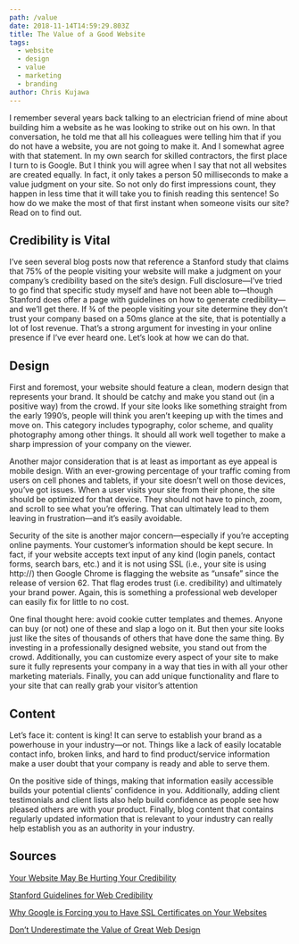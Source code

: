 ```yaml
---
path: /value
date: 2018-11-14T14:59:29.803Z
title: The Value of a Good Website
tags:
  - website
  - design
  - value
  - marketing
  - branding
author: Chris Kujawa
---
```

I remember several years back talking to an electrician friend of mine about building him a website as he was looking to strike out on his own. In that conversation, he told me that all his colleagues were telling him that if you do not have a website, you are not going to make it. And I somewhat agree with that statement. In my own search for skilled contractors, the first place I turn to is Google. But I think you will agree when I say that not all websites are created equally. In fact, it only takes a person 50 milliseconds to make a value judgment on your site. So not only do first impressions count, they happen in less time that it will take you to finish reading this sentence!  So how do we make the most of that first instant when someone visits our site? Read on to find out.



## Credibility is Vital

I’ve seen several blog posts now that reference a Stanford study that claims that 75% of the people visiting your website will make a judgment on your company’s credibility based on the site’s design. Full disclosure—I’ve tried to go find that specific study myself and have not been able to—though Stanford does offer a page with guidelines on how to generate credibility—and we’ll get there. If ¾ of the people visiting your site determine they don’t trust your company based on a 50ms glance at the site, that is potentially a lot of lost revenue. That’s a strong argument for investing in your online presence if I’ve ever heard one. Let’s look at how we can do that.



## Design

First and foremost, your website should feature a clean, modern design that represents your brand. It should be catchy and make you stand out (in a positive way) from the crowd. If your site looks like something straight from the early 1990’s, people will think you aren’t keeping up with the times and move on. This category includes typography, color scheme, and quality photography among other things. It should all work well together to make a sharp impression of your company on the viewer.

Another major consideration that is at least as important as eye appeal is mobile design. With an ever-growing percentage of your traffic coming from users on cell phones and tablets, if your site doesn’t well on those devices, you’ve got issues. When a user visits your site from their phone, the site should be optimized for that device. They should not have to pinch, zoom, and scroll to see what you’re offering. That can ultimately lead to them leaving in frustration—and it’s easily avoidable.

Security of the site is another major concern—especially if you’re accepting online payments. Your customer’s information should be kept secure. In fact, if your website accepts text input of any kind (login panels, contact forms, search bars, etc.) and it is not using SSL (i.e., your site is using http://) then Google Chrome is flagging the website as “unsafe” since the release of version 62. That flag erodes trust (i.e. credibility) and ultimately your brand power. Again, this is something a professional web developer can easily fix for little to no cost.

One final thought here: avoid cookie cutter templates and themes. Anyone can buy (or not) one of these and slap a logo on it. But then your site looks just like the sites of thousands of others that have done the same thing. By investing in a professionally designed website, you stand out from the crowd. Additionally, you can customize every aspect of your site to make sure it fully represents your company in a way that ties in with all your other marketing materials. Finally, you can add unique functionality and flare to your site that can really grab your visitor’s attention 

## Content

Let’s face it: content is king! It can serve to establish your brand as a powerhouse in your industry—or not. Things like a lack of easily locatable contact info, broken links, and hard to find product/service information make a user doubt that your company is ready and able to serve them. 

On the positive side of things, making that information easily accessible builds your potential clients’ confidence in you. Additionally, adding client testimonials and client lists also help build confidence as people see how pleased others are with your product. Finally, blog content that contains regularly updated information that is relevant to your industry can really help establish you as an authority in your industry.



## Sources

[Your Website May Be Hurting Your Credibility](https://onedaylabs.com/website-may-hurting-online-credibility/)

[Stanford Guidelines for Web Credibility](http://credibility.stanford.edu/guidelines/index.html#chi00)

[Why Google is Forcing you to Have SSL Certificates on Your Websites](https://serverguy.com/security/google-forcing-ssl-certificate-websites/)

[Don’t Underestimate the Value of Great Web Design](https://www.circlesstudio.com/blog/dont-underestimate-value-great-web-design/)
